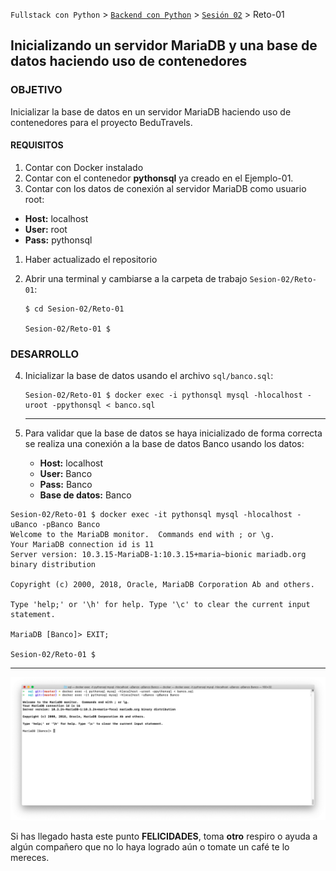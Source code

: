 `Fullstack con Python` > [`Backend con Python`](../../Readme.md) > [`Sesión 02`](../Readme.md) > Reto-01

## Inicializando un servidor MariaDB y una base de datos haciendo uso de contenedores

### OBJETIVO
Inicializar la base de datos en un servidor MariaDB haciendo uso de contenedores para el proyecto BeduTravels.

#### REQUISITOS
1. Contar con Docker instalado
1. Contar con el contenedor __pythonsql__ ya creado en el Ejemplo-01.
1. Contar con los datos de conexión al servidor MariaDB como usuario root:
  - __Host:__ localhost
  - __User:__ root
  - __Pass:__ pythonsql
1. Haber actualizado el repositorio
1. Abrir una terminal y cambiarse a la carpeta de trabajo `Sesion-02/Reto-01`:

   ```console
   $ cd Sesion-02/Reto-01

   Sesion-02/Reto-01 $
   ```

### DESARROLLO
4. Inicializar la base de datos usando el archivo `sql/banco.sql`:

   ```console
   Sesion-02/Reto-01 $ docker exec -i pythonsql mysql -hlocalhost -uroot -ppythonsql < banco.sql
   ```
   ***

7. Para validar que la base de datos se haya inicializado de forma correcta se realiza una conexión a la base de datos Banco usando los datos:

   - __Host:__ localhost
   - __User:__ Banco
   - __Pass:__ Banco
   - __Base de datos:__ Banco

  ```console
  Sesion-02/Reto-01 $ docker exec -it pythonsql mysql -hlocalhost -uBanco -pBanco Banco
  Welcome to the MariaDB monitor.  Commands end with ; or \g.
  Your MariaDB connection id is 11
  Server version: 10.3.15-MariaDB-1:10.3.15+maria~bionic mariadb.org binary distribution

  Copyright (c) 2000, 2018, Oracle, MariaDB Corporation Ab and others.

  Type 'help;' or '\h' for help. Type '\c' to clear the current input statement.

  MariaDB [Banco]> EXIT;

  Sesion-02/Reto-01 $
  ```
  ***
  
  ![](img/1.png)

Si has llegado hasta este punto __FELICIDADES__, toma __otro__ respiro o ayuda a algún compañero que no lo haya logrado aún o tomate un café te lo mereces.
